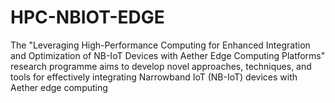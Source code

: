 # HPC-NBIOT-EDGE
The "Leveraging High-Performance Computing for Enhanced Integration and Optimization of NB-IoT Devices with Aether Edge Computing Platforms" research programme aims to develop novel approaches, techniques, and tools for effectively integrating Narrowband IoT (NB-IoT) devices with Aether edge computing 
